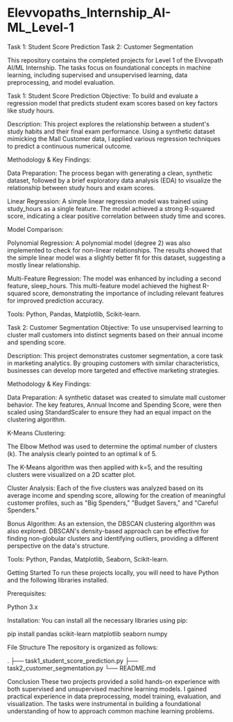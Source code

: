 # Elevvopaths_Internship_AI-ML_Level-1
Task 1: Student Score Prediction  Task 2: Customer Segmentation 

This repository contains the completed projects for Level 1 of the Elvvopath AI/ML Internship. The tasks focus on foundational concepts in machine learning, including supervised and unsupervised learning, data preprocessing, and model evaluation.

Task 1: Student Score Prediction
Objective: To build and evaluate a regression model that predicts student exam scores based on key factors like study hours.

Description:
This project explores the relationship between a student's study habits and their final exam performance. Using a synthetic dataset mimicking the Mall Customer data, I applied various regression techniques to predict a continuous numerical outcome.

Methodology & Key Findings:

Data Preparation: The process began with generating a clean, synthetic dataset, followed by a brief exploratory data analysis (EDA) to visualize the relationship between study hours and exam scores.

Linear Regression: A simple linear regression model was trained using study_hours as a single feature. The model achieved a strong R-squared score, indicating a clear positive correlation between study time and scores.

Model Comparison:

Polynomial Regression: A polynomial model (degree 2) was also implemented to check for non-linear relationships. The results showed that the simple linear model was a slightly better fit for this dataset, suggesting a mostly linear relationship.

Multi-Feature Regression: The model was enhanced by including a second feature, sleep_hours. This multi-feature model achieved the highest R-squared score, demonstrating the importance of including relevant features for improved prediction accuracy.

Tools: Python, Pandas, Matplotlib, Scikit-learn.

Task 2: Customer Segmentation
Objective: To use unsupervised learning to cluster mall customers into distinct segments based on their annual income and spending score.

Description:
This project demonstrates customer segmentation, a core task in marketing analytics. By grouping customers with similar characteristics, businesses can develop more targeted and effective marketing strategies.

Methodology & Key Findings:

Data Preparation: A synthetic dataset was created to simulate mall customer behavior. The key features, Annual Income and Spending Score, were then scaled using StandardScaler to ensure they had an equal impact on the clustering algorithm.

K-Means Clustering:

The Elbow Method was used to determine the optimal number of clusters (k). The analysis clearly pointed to an optimal k of 5.

The K-Means algorithm was then applied with k=5, and the resulting clusters were visualized on a 2D scatter plot.

Cluster Analysis: Each of the five clusters was analyzed based on its average income and spending score, allowing for the creation of meaningful customer profiles, such as "Big Spenders," "Budget Savers," and "Careful Spenders."

Bonus Algorithm: As an extension, the DBSCAN clustering algorithm was also explored. DBSCAN's density-based approach can be effective for finding non-globular clusters and identifying outliers, providing a different perspective on the data's structure.

Tools: Python, Pandas, Matplotlib, Seaborn, Scikit-learn.

Getting Started
To run these projects locally, you will need to have Python and the following libraries installed.

Prerequisites:

Python 3.x

Installation:
You can install all the necessary libraries using pip:

pip install pandas scikit-learn matplotlib seaborn numpy

File Structure
The repository is organized as follows:

.
├── task1_student_score_prediction.py
├── task2_customer_segmentation.py
└── README.md

Conclusion
These two projects provided a solid hands-on experience with both supervised and unsupervised machine learning models. I gained practical experience in data preprocessing, model training, evaluation, and visualization. The tasks were instrumental in building a foundational understanding of how to approach common machine learning problems.
